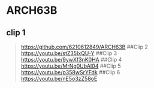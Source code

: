 # ARCH63B
## clip 1 
> https://github.com/6210612849/ARCH63B
##Clip 2 
> https://youtu.be/stZ35IxQU-Y
##Clip 3 
> https://youtu.be/9ywXf3nK0HA
##Clip 4
> https://youtu.be/MrNg0UbAI04
##Clip 5
> https://youtu.be/p358wSrYFdk
##Clip 6
> https://youtu.be/nE5o3zZ58oE

